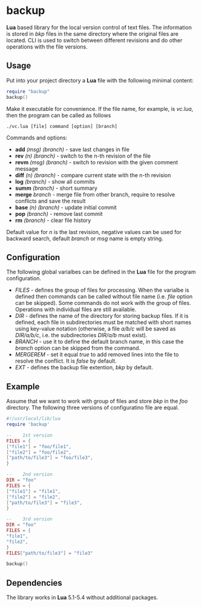 # backup

**Lua** based library for the local version control of text files. The information is stored in _bkp_ files in the same directory where the original files are located. CLI is used to switch between different revisions and do other operations with the file versions.

## Usage

Put into your project directory a **Lua** file with the following minimal content:

```lua
require "backup"
backup()
```
Make it executable for convenience. If the file name, for example, is _vc.lua_, then the program can be called as follows

```
./vc.lua [file] command [option] [branch]
```

Commands and options: 
- **add** _(msg)_ _(branch)_ - save last changes in file
- **rev** _(n)_ _(branch)_ - switch to the n-th revision of the file
- **revm** _(msg)_ _(branch)_ - switch to revision with the given comment message
- **diff** _(n)_ _(branch)_ - compare current state with the n-th revision
- **log** _(branch)_ - show all commits
- **summ** _(branch)_ - short summary
- **merge** _branch_ - merge file from other branch, require to resolve conflicts and save the result
- **base** _(n)_ _(branch)_ - update initial commit
- **pop** _(branch)_ - remove last commit
- **rm** _(branch)_ - clear file history

Default value for _n_ is the last revision, negative values can be used for backward search, default _branch_ or _msg_ name is empty string.

## Configuration

The following global varialbes can be defined in the **Lua** file for the program configuration.
- _FILES_ - defines the group of files for processing. When the varialbe is defined then commands can be called without file name (i.e. _file_ option can be skipped). Some commands do not work with the group of files. Operations with individual files are still available.
- _DIR_ - defines the name of the directory for storing backup files.  If it is defined, each file in subdirectories must be matched with short names using key-value notation (otherwise, a file _a/b/c_ will be saved as _DIR/a/b/c_, i.e. the subdirectories _DIR/a/b_ must exist).
- _BRANCH_ - use it to define the default branch name, in this case the _branch_ option can be skipped from the command.
- _MERGEREM_ - set it equal _true_ to add removed lines into the file to resolve the conflict. It is _false_ by default. 
- _EXT_ - defines the backup file extention, _bkp_ by default.

## Example 

Assume that we want to work with group of files and store _bkp_ in the _foo_ directory. The following three versions of configuratino file are equal. 
```lua
#!/usr/local/lib/lua
require 'backup'

--    1st version
FILES = {
["file1"] = "foo/file1",
["file2"] = "foo/file2",
["path/to/file3"] = "foo/file3",
}

--    2nd version
DIR = "foo"
FILES = {
["file1"] = "file1",
["file2"] = "file2",
["path/to/file3"] = "file3",
}

--    3rd version
DIR = "foo"
FILES = {
"file1",
"file2",
}
FILES["path/to/file3"] = "file3"

backup()
```

## Dependencies 

The library works in **Lua** 5.1-5.4 without additional packages. 

